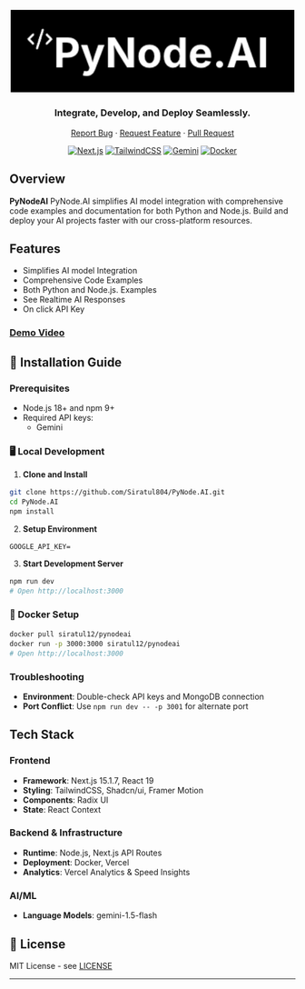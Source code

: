 <div align="center">

<br />

<a href="https://pynodeai.vercel.app/"> 
<img src="/public/pynode.png" alt="ide" width="500"/>
</a>


### Integrate, Develop, and Deploy Seamlessly.

[Report Bug](https://github.com/Siratul804/PyNode.AI/issues) · [Request Feature](https://github.com/Siratul804/PyNode.AI/issues) · [Pull Request](https://github.com/Siratul804/PyNode.AI/pulls)

[![Next.js](https://img.shields.io/badge/Next.js-15-black?style=for-the-badge&logo=next.js)](https://nextjs.org/)
[![TailwindCSS](https://img.shields.io/badge/TailwindCSS-3-38B2AC?style=for-the-badge&logo=tailwind-css)](https://tailwindcss.com)
[![Gemini](https://img.shields.io/badge/Gemini-API-412991?style=for-the-badge&logo=gemini)](https://openai.com)
[![Docker](https://img.shields.io/badge/Docker-Ready-2496ED?style=for-the-badge&logo=docker)](https://www.docker.com/)

</div>

## Overview

**PyNodeAI** PyNode.AI simplifies AI model integration with comprehensive code examples and documentation for both Python and Node.js. Build and deploy your AI projects faster with our cross-platform resources.

## Features

- Simplifies AI model Integration
- Comprehensive Code Examples
- Both Python and Node.js. Examples
- See Realtime AI Responses
- On click API Key

### <a href="/public/pynode.mp4"> Demo Video</a>

## 🚀 Installation Guide

### Prerequisites

- Node.js 18+ and npm 9+
- Required API keys:
  - Gemini

### 🖥️ Local Development

1. **Clone and Install**

```bash
git clone https://github.com/Siratul804/PyNode.AI.git
cd PyNode.AI
npm install
```

2. **Setup Environment**

```env
GOOGLE_API_KEY=
```

3. **Start Development Server**

```bash
npm run dev
# Open http://localhost:3000
```

### 🐳 Docker Setup

```bash
docker pull siratul12/pynodeai
docker run -p 3000:3000 siratul12/pynodeai
# Open http://localhost:3000
```

### Troubleshooting

- **Environment**: Double-check API keys and MongoDB connection
- **Port Conflict**: Use `npm run dev -- -p 3001` for alternate port

## Tech Stack

### Frontend

- **Framework**: Next.js 15.1.7, React 19
- **Styling**: TailwindCSS, Shadcn/ui, Framer Motion
- **Components**: Radix UI
- **State**: React Context

### Backend & Infrastructure

- **Runtime**: Node.js, Next.js API Routes
- **Deployment**: Docker, Vercel
- **Analytics**: Vercel Analytics & Speed Insights

### AI/ML

- **Language Models**: gemini-1.5-flash

## 📝 License

MIT License - see [LICENSE](LICENSE)

---
